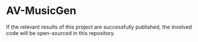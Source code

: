 # AV-MusicGen
If the relevant results of this project are successfully published, the involved code will be open-sourced in this repository.
